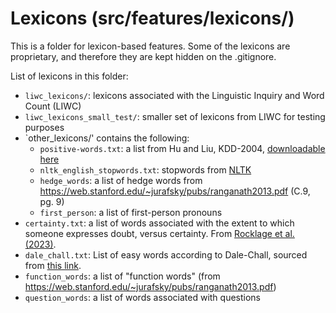 # Lexicons (src/features/lexicons/)
This is a folder for lexicon-based features. Some of the lexicons are proprietary, and therefore they are kept hidden on the .gitignore. 

List of lexicons in this folder:
- `liwc_lexicons/`: lexicons associated with the Linguistic Inquiry and Word Count (LIWC)
- `liwc_lexicons_small_test/`: smaller set of lexicons from LIWC for testing purposes
- `other_lexicons/' contains the following:
	- `positive-words.txt`: a list from Hu and Liu, KDD-2004, [downloadable here](http://www.cs.uic.edu/~liub/FBS/opinion-lexicon-English.rar)
	- `nltk_english_stopwords.txt`: stopwords from [NLTK](https://gist.githubusercontent.com/sebleier/554280/raw/7e0e4a1ce04c2bb7bd41089c9821dbcf6d0c786c/NLTK's%2520list%2520of%2520english%2520stopwords)
	- `hedge_words`: a list of hedge words from https://web.stanford.edu/~jurafsky/pubs/ranganath2013.pdf (C.9, pg. 9)
	- `first_person`: a list of first-person pronouns
- `certainty.txt`: a list of words associated with the extent to which someone expresses doubt, versus certainty. From [Rocklage et al. (2023)](https://journals.sagepub.com/doi/pdf/10.1177/00222437221134802).
- `dale_chall.txt`: List of easy words according to Dale-Chall, sourced from [this link](https://countwordsworth.com/download/DaleChallEasyWordList.txt).
- `function_words`: a list of "function words" (from https://web.stanford.edu/~jurafsky/pubs/ranganath2013.pdf)
- `question_words`: a list of words associated with questions